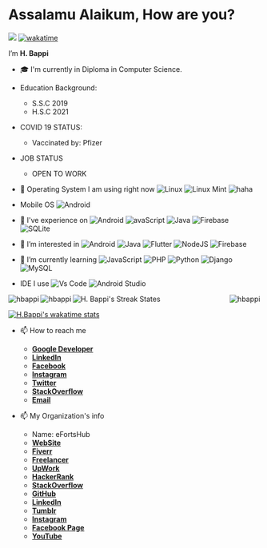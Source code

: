 # Assalamu Alaikum, How are you?

![](https://visitor-badge.glitch.me/badge?page_id=hbappi) [![wakatime](https://wakatime.com/badge/user/cb82e44f-1307-4fe6-8653-ef574390e173.svg)](https://wakatime.com/@cb82e44f-1307-4fe6-8653-ef574390e173)

I’m <b>H. Bappi</b> 


- 🎓 I'm currently in Diploma in Computer Science.
- Education Background:
   - S.S.C 2019
   - H.S.C 2021

- COVID 19 STATUS:
   - Vaccinated by: Pfizer 


- JOB STATUS 
   - OPEN TO WORK



- 👀 Operating System I am using right now ![Linux](https://img.shields.io/badge/Linux-FCC624?style=for-the-badge&logo=linux&logoColor=blac)  ![Linux Mint](https://img.shields.io/badge/Linux%20Mint-87CF3E?style=for-the-badge&logo=Linux%20Mint&logoColor=white)  ![haha](https://img.shields.io/badge/Intel-Core_i5_6th-0071C5?style=for-the-badge&logo=intel&logoColor=white)
 
- Mobile OS ![Android](https://img.shields.io/badge/Android-3DDC84?style=for-the-badge&logo=android&logoColor=white)


- 🏅 I've experience on ![Android](https://img.shields.io/badge/Android-3DDC84?style=for-the-badge&logo=android&logoColor=white) ![avaScript](https://img.shields.io/badge/JavaScript-323330?style=for-the-badge&logo=javascript&logoColor=F7DF1E)  ![Java ](https://img.shields.io/badge/Java-ED8B00?style=for-the-badge&logo=java&logoColor=white) ![Firebase](https://img.shields.io/badge/firebase-ffca28?style=for-the-badge&logo=firebase&logoColor=black) ![SQLite](https://img.shields.io/badge/SQLite-07405E?style=for-the-badge&logo=sqlite&logoColor=white)

- 👀 I’m interested in ![Android](https://img.shields.io/badge/Android-3DDC84?style=for-the-badge&logo=android&logoColor=white) ![Java ](https://img.shields.io/badge/Java-ED8B00?style=for-the-badge&logo=java&logoColor=white) ![Flutter](https://img.shields.io/badge/Flutter-02569B?style=for-the-badge&logo=flutter&logoColor=white) ![NodeJS](https://img.shields.io/badge/Node.js-339933?style=for-the-badge&logo=nodedotjs&logoColor=white)  ![Firebase](https://img.shields.io/badge/firebase-ffca28?style=for-the-badge&logo=firebase&logoColor=black) 

- 🌱 I’m currently learning ![JavaScript](https://img.shields.io/badge/JavaScript-323330?style=for-the-badge&logo=javascript&logoColor=F7DF1E) ![PHP](https://img.shields.io/badge/php-%23777BB4.svg?style=for-the-badge&logo=php&logoColor=white)  ![Python](https://img.shields.io/badge/python-3670A0?style=for-the-badge&logo=python&logoColor=ffdd54) ![Django](https://img.shields.io/badge/django-%23092E20.svg?style=for-the-badge&logo=django&logoColor=white) ![MySQL](https://img.shields.io/badge/mysql-%2300f.svg?style=for-the-badge&logo=mysql&logoColor=white)

- IDE I use ![Vs Code](https://img.shields.io/badge/Visual_Studio_Code-0078D4?style=for-the-badge&logo=visual%20studio%20code&logoColor=white) ![Android Studio](https://img.shields.io/badge/Android_Studio-3DDC84?style=for-the-badge&logo=android-studio&logoColor=white) 


<p><img align="right" src="https://github-profile-trophy.vercel.app/?username=hbappi&theme=onedark&row=18&column=1" alt="hbappi" /></p>


<p><img align="left" src="https://github-readme-stats.vercel.app/api/top-langs?username=hbappi&show_icons=true&locale=en&theme=radical&langs_count=8" alt="hbappi" /></p>



<p><img align="left" src="https://github-readme-stats.vercel.app/api?username=hbappi&show_icons=true&theme=radical&include_all_commits=true&locale=en" alt="hbappi" /></p>

![H. Bappi's Streak States](https://github-readme-streak-stats.herokuapp.com/?user=hbappi&theme=radical)

[![H.Bappi's wakatime stats](https://github-readme-stats.vercel.app/api/wakatime?username=hbappi&theme=radical)](https://github.com/anuraghazra/github-readme-stats)



- 📫 How to reach me
    - [**Google Developer**](https://g.dev/hbappi)
    - [**LinkedIn**](https://www.linkedin.com/in/hbappi)
    - [**Facebook**](https://www.facebook.com/h.bappi.hp)
    - [**Instagram**](https://instagram.com/efortshub)
    - [**Twitter**](https://twitter.com/efortshub)
    - [**StackOverflow**](https://stackoverflow.com/users/12527080/efortshub)
    - [**Email**](mailto:contact.efortshub@gmail.com)


- 📫 My Organization's info
    - Name: eFortsHub
    - [**WebSite**](https://efortshub.com)
    - [**Fiverr**](https://www.fiverr.com/efortshub)
    - [**Freelancer**](https://www.freelancer.com/u/efortshub)
    - [**UpWork**](https://www.upwork.com/freelancers/~01188d0fb269b51b7c)
    - [**HackerRank**](https://www.hackerrank.com/eFortsHub)
    - [**StackOverflow**](https://stackoverflow.com/users/12527080/efortshub)
    - [**GitHub**](https://github.com/efortshub)
    - [**LinkedIn**](https://www.linkedin.com/company/efortshub)
    - [**Tumblr**](https://efortshub.tumblr.com)
    - [**Instagram**](https://www.instagram.com/efortshub)
    - [**Facebook Page**](https://www.facebook.com/eFortsHub)
    - [**YouTube**](https://www.youtube.com/channel/UCaehDsTiUtXSaaT-6f4H6VA)





